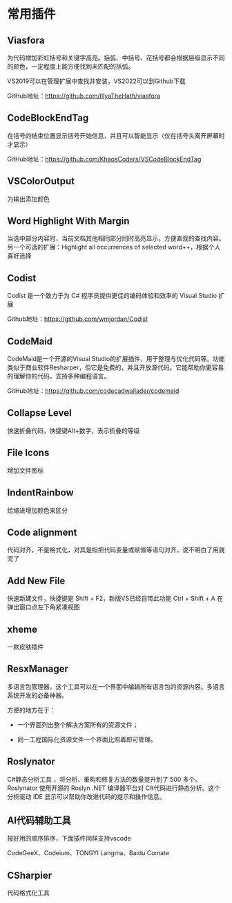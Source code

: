 # 常用插件

## Viasfora

为代码增加彩虹括号和关键字高亮。括弧、中括号、花括号都会根据层级显示不同的颜色，一定程度上能方便找到未匹配的括弧。

VS2019可以在管理扩展中查找并安装，VS2022可以到Github下载

GitHub地址：https://github.com/IllyaTheHath/viasfora

## CodeBlockEndTag

在括号的结束位置显示括号开始信息，并且可以智能显示（仅在括号头离开屏幕时才显示）

GitHub地址：https://github.com/KhaosCoders/VSCodeBlockEndTag

## VSColorOutput

为输出添加颜色

## Word Highlight With Margin

当选中部分内容时，当前文档其他相同部分同时高亮显示，方便直观的查找内容。
另一个可选的扩展：Highlight all occurrences of selected word++，根据个人喜好选择

## Codist

Codist 是一个致力于为 C# 程序员提供更佳的编码体验和效率的 Visual Studio 扩展

Github地址：https://github.com/wmjordan/Codist

## CodeMaid

CodeMaid是一个开源的Visual Studio的扩展插件，用于整理与优化代码等。功能类似于商业软件Resharper，但它是免费的，并且开放源代码。它能帮助你更容易的理解你的代码，支持多种编程语言。

GitHub地址：https://github.com/codecadwallader/codemaid

## Collapse Level

快速折叠代码，快捷键Alt+数字，表示折叠的等级

## File Icons

增加文件图标

## IndentRainbow

给缩进增加颜色来区分

## Code alignment

代码对齐，不是格式化，对其是指把代码变量或赋值等语句对齐，说不明白了用就完了

## Add New File

快速新建文件，快捷键是 Shift + F2，新版VS已经自带此功能 Ctrl + Shift + A 在弹出窗口点左下角紧凑视图

## xheme

一款皮肤插件

## ResxManager

多语言包管理器，这个工具可以在一个界面中编辑所有语言包的资源内容。多语言系统开发的必备神器。

方便的地方在于：

* 一个界面列出整个解决方案所有的资源文件；

* 同一工程国际化资源文件一个界面比照着即可管理。

## Roslynator

C#静态分析工具 ，将分析、重构和修复方法的数量提升到了 500 多个。Roslynator 使用开源的 Roslyn .NET 编译器平台对 C#代码进行静态分析。这个分析驱动 IDE 显示可以帮助你改进代码的提示和操作信息。

## AI代码辅助工具

按好用的顺序排序，下面插件同样支持vscode

CodeGeeX、Codeium、TONGYI Langma、Baidu Comate

## CSharpier

代码格式化工具
